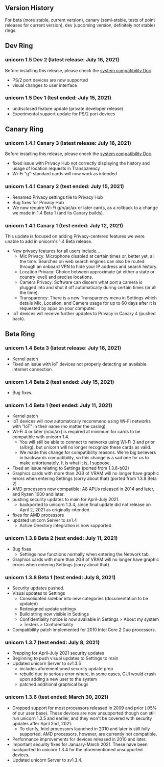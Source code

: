 ## Version History
For beta (more stable, current version), canary (semi-stable, tests of point releases for current version), dev (upcoming version, definitely not stable) rings.

## Dev Ring
### unicorn 1.5 Dev 2 (latest release: July 16, 2021)
Before installing this release, please check the [system compatibility Doc](https://github.com/onetwentyfour/unicorndocs/blob/main/system-compatibility.md).
- PS/2 port devices are now supported
- visual changes to user interface

### unicorn 1.5 Dev 1 (test ended: July 15, 2021)
- undisclosed feature update (private developer release)
- Experimental support update for PS/2 port devices

## Canary Ring
### unicorn 1.4.1 Canary 3 (latest release: July 16, 2021)
Before installing this release, please check the [system compatibility Doc](https://github.com/onetwentyfour/unicorndocs/blob/main/system-compatibility.md).
- fixed issue with Privacy Hub not correctly displaying the history and usage of location requests in Transparency
- Wi-Fi "g"-standard cards will now work as intended

### unicorn 1.4.1 Canary 2 (test ended: July 15, 2021)
- Renamed Privacy settings tile to Privacy Hub
- Bug fixes for Privacy Hub
- We now require Wi-Fi g/n/ac/ax or later cards, as a rollback to a change we made in 1.4 Beta 1 (and its Canary builds).

### unicorn 1.4.1 Canary 1 (test ended: July 12, 2021)
This update is focused on adding Privacy-centered features we were unable to add in unicorn's 1.4 Beta release.  
- New privacy features for all users include...
  - Mic Privacy: Microphone disabled at certain times or, better yet, all the time. Searches on web search engines can also be routed through an onboard VPN to hide your IP address and search history.
  - Location Privacy: Choice between approximate (at either a state or country level) and precise locations.
  - Camera Privacy: Software can discern what port a camera is plugged into and shut it off automatically during certain times (or all the time).
  - Transparency: There is a new Transparency menu in Settings which details Mic, Location, and Camera usage for up to 60 days after it is requested by apps on your computer.
- IoT devices will receive further updates to Privacy in Canary 4 (pushed back). 

## Beta Ring
### unicorn 1.4 Beta 3 (latest release: July 16, 2021)
- Kernel patch
- Fixed an issue with IoT devices not properly detecting an available internet connection.

### unicorn 1.4 Beta 2 (test ended: July 15, 2021)
- Bug fixes.

### unicorn 1.4 Beta 1 (test ended: July 11, 2021)
- Kernel patch
- IoT devices will now automatically recommend using Wi-Fi networks with "IoT" in their name (no matter the casing)
- Wi-Fi 4 or later (n/ac/ax) is required at minimum for cards to be compatible with unicorn 1.4.
  - You will still be able to connect to networks using Wi-Fi 3 and prior (a/b/g), but unicorn will no longer recognize these cards as valid.
  - We made this change for compatibility reasons. We're big believers in backwards compatibility, so this change is a sad one for us to make unfortunately. It is what it is, I suppose.
- Fixed an issue relating to Settings (ported from 1.3.8-b02)
- Graphics cards with more than 2GB of VRAM will no longer have graphic errors when entering Settings (sorry about that) (ported from 1.3.8 Beta 2)
- AMD processors now compatible: A8 APUs released in 2014 and later, and Ryzen 1000 and later.
- pushing security updates to main for April-July 2021.
  - backported to unicorn 1.3.4, since final update did not release on April 2, 2021 as originally intended.
- fixes for AMD processors
- updated unicorn Server to sv1.4
  - Active Directory integration is now supported.

### unicorn 1.3.8 Beta 2 (test ended: July 11, 2021)
- Bug fixes
  - Settings now functions normally when entering the Network tab.
- Graphics cards with more than 2GB of VRAM will no longer have graphic errors when entering Settings (sorry about that)

### unicorn 1.3.8 Beta 1 (test ended: July 8, 2021)
- Security updates pushed.
- Visual updates to Settings
  - Consolidated sidebar into new categories (documentation to be updated)
  - Redesigned update settings
  - Build string now visible in Settings
  - Confidentiality notice is now available in Settings > About my system > Testers > Confidentiality
- Compatibility patch implemented for 2010 Intel Core 2 Duo processors.

### unicorn 1.3.7 (test ended: July 8, 2021)
- Prepping for April-July 2021 security updates
- Beginning to push visual updates to Settings to main
- Updated unicorn Server to sv1.3.5
  - includes aforementioned security update prep
  - rebuild due to serious error where, in some cases, GUI would crash upon adding a new user to the system
  - patched additional graphical bugs

### unicorn 1.3.6 (test ended: March 30, 2021)
- Dropped support for most processors released in 2009 and prior (.05% of our user base). These devices are now unsupported though can still run unicorn 1.3.5 and earlier, and they won't be covered with security updates after April 2nd, 2021.
  - To clarify, Intel processors launched in 2010 and later is still fully supported. AMD processors, however, are currently not compatible.
- Performance improvements for devices released in 2010 and later.
- Important security fixes for January-March 2021. These have been backported to unicorn 1.3.4 for the aforementioned unsupported devices.
- Updated unicorn Server to sv1.3.4.
